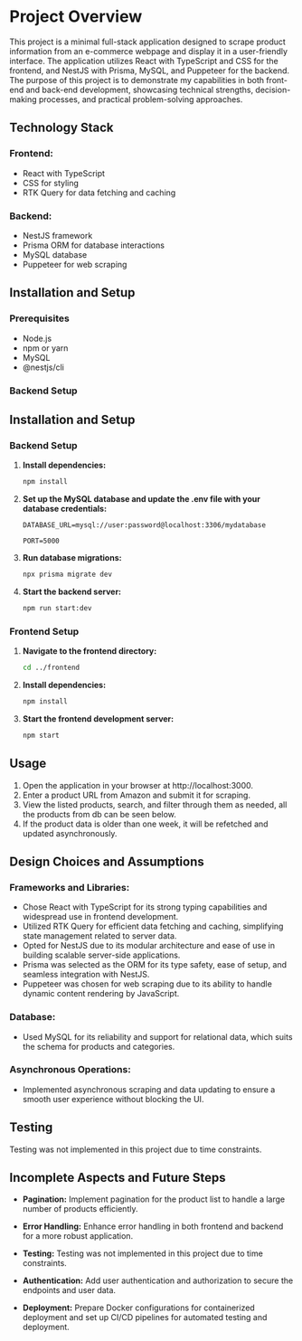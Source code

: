 # Project Overview

This project is a minimal full-stack application designed to scrape product information from an e-commerce webpage and display it in a user-friendly interface. The application utilizes React with TypeScript and CSS for the frontend, and NestJS with Prisma, MySQL, and Puppeteer for the backend. The purpose of this project is to demonstrate my capabilities in both front-end and back-end development, showcasing technical strengths, decision-making processes, and practical problem-solving approaches.


## Technology Stack

### Frontend:

- React with TypeScript
- CSS for styling
- RTK Query for data fetching and caching

### Backend:

- NestJS framework
- Prisma ORM for database interactions
- MySQL database
- Puppeteer for web scraping

## Installation and Setup

### Prerequisites

- Node.js
- npm or yarn
- MySQL
- @nestjs/cli

### Backend Setup

## Installation and Setup

### Backend Setup

1. **Install dependencies:**

    ```bash
    npm install
    ```

2. **Set up the MySQL database and update the .env file with your database credentials:**

    ```env
    DATABASE_URL=mysql://user:password@localhost:3306/mydatabase
    ```

    ```env
    PORT=5000
    ```

3. **Run database migrations:**

    ```bash
    npx prisma migrate dev
    ```

4. **Start the backend server:**

    ```bash
    npm run start:dev
    ```

### Frontend Setup

1. **Navigate to the frontend directory:**

    ```bash
    cd ../frontend
    ```

2. **Install dependencies:**

    ```bash
    npm install
    ```

3. **Start the frontend development server:**

    ```bash
    npm start
    ```

## Usage

1. Open the application in your browser at http://localhost:3000.
2. Enter a product URL from Amazon and submit it for scraping.
3. View the listed products, search, and filter through them as needed, all the products from db can be seen below.
4. If the product data is older than one week, it will be refetched and updated asynchronously.

## Design Choices and Assumptions

### Frameworks and Libraries:

- Chose React with TypeScript for its strong typing capabilities and widespread use in frontend development.
- Utilized RTK Query for efficient data fetching and caching, simplifying state management related to server data.
- Opted for NestJS due to its modular architecture and ease of use in building scalable server-side applications.
- Prisma was selected as the ORM for its type safety, ease of setup, and seamless integration with NestJS.
- Puppeteer was chosen for web scraping due to its ability to handle dynamic content rendering by JavaScript.

### Database:

- Used MySQL for its reliability and support for relational data, which suits the schema for products and categories.

### Asynchronous Operations:

- Implemented asynchronous scraping and data updating to ensure a smooth user experience without blocking the UI.

## Testing

Testing was not implemented in this project due to time constraints.

## Incomplete Aspects and Future Steps

- **Pagination:**
  Implement pagination for the product list to handle a large number of products efficiently.
  
- **Error Handling:**
  Enhance error handling in both frontend and backend for a more robust application.
  
- **Testing:**
    Testing was not implemented in this project due to time constraints. 

- **Authentication:**
  Add user authentication and authorization to secure the endpoints and user data.
  
- **Deployment:**
  Prepare Docker configurations for containerized deployment and set up CI/CD pipelines for automated testing and deployment.
